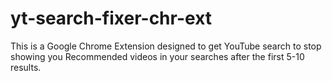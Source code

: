 # yt-search-fixer-chr-ext
This is a Google Chrome Extension designed to get YouTube search to stop showing you Recommended videos in your searches after the first 5-10 results.
